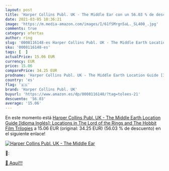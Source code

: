 ```yaml
---
layout: post
title: 'Harper Collins Publ. UK - The Middle Ear con un 56.03 % de descuento'
date: 2021-03-05 10:36:21
image: 'https://m.media-amazon.com/images/I/61fSMrgn5aL._SL400_.jpg'
comments: true
category: ofertas
author: ring
slug: '0008116148-es Harper Collins Publ. UK - The Middle Earth Location Guide...'
sku: '0008116148-es'
tags: [  ]
actualPrice: 15.06 EUR
currency: EUR
price: 15.06
comparePrice: 34.25 EUR
prodname: 'Harper Collins Publ. UK - The Middle Earth Location Guide [Idioma Inglés]: Locations in The Lord of the Rings and The Hobbit Film Trilogies'
country: 'es'
flag: '🇪🇸'
brand: 'Harper Collins Publ. UK'
buyurl: 'https://www.amazon.es/dp/0008116148/?tag=tolees-21'
descuento: '56.03'
average: '15.06'
---
```


En este momento está [Harper Collins Publ. UK - The Middle Earth Location Guide [Idioma Inglés]: Locations in The Lord of the Rings and The Hobbit Film Trilogies](https://www.amazon.es/dp/0008116148/?tag=tolees-21) a 15.06 EUR (original: 34.25 EUR) (56.03 %  de descuento) en el siguiente enlace!

[![Harper Collins Publ. UK - The Middle Ear](https://m.media-amazon.com/images/I/61fSMrgn5aL._SL400_.jpg)](https://www.amazon.es/dp/0008116148/?tag=tolees-21)

🔎:


[🛒 Aquí!!!](https://www.amazon.es/dp/0008116148/?tag=tolees-21)
